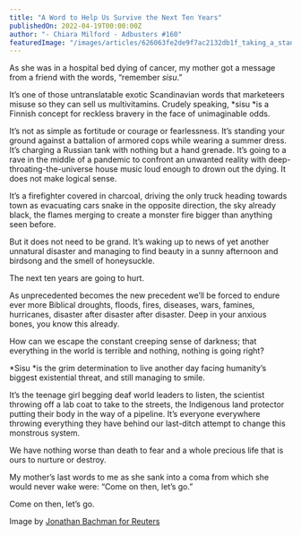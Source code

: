 ```yaml
---
title: "A Word to Help Us Survive the Next Ten Years"
publishedOn: 2022-04-19T00:00:00Z
author: "- Chiara Milford - Adbusters #160"
featuredImage: "/images/articles/626063fe2de9f7ac2132db1f_taking_a_stand_in_Baton_Rouge_600_1.jpg"
---
```


As she was in a hospital bed dying of cancer, my mother got a message from a friend with the words, “remember *sisu*.” 

It’s one of those untranslatable exotic Scandinavian words that marketeers misuse so they can sell us multivitamins. Crudely speaking, *sisu *is a Finnish concept for reckless bravery in the face of unimaginable odds. 

It’s not as simple as fortitude or courage or fearlessness. It’s standing your ground against a battalion of armored cops while wearing a summer dress. It’s charging a Russian tank with nothing but a hand grenade. It’s going to a rave in the middle of a pandemic to confront an unwanted reality with deep-throating-the-universe house music loud enough to drown out the dying. It does not make logical sense. 

It’s a firefighter covered in charcoal, driving the only truck heading towards town as evacuating cars snake in the opposite direction, the sky already black, the flames merging to create a monster fire bigger than anything seen before. 

But it does not need to be grand. It’s waking up to news of yet another unnatural disaster and managing to find beauty in a sunny afternoon and birdsong and the smell of honeysuckle. 

The next ten years are going to hurt.

As unprecedented becomes the new precedent we’ll be forced to endure ever more Biblical droughts, floods, fires, diseases, wars, famines, hurricanes, disaster after disaster after disaster. Deep in your anxious bones, you know this already. 

How can we escape the constant creeping sense of darkness; that everything in the world is terrible and nothing, nothing is going right? 

*Sisu *is the grim determination to live another day facing humanity’s biggest existential threat, and still managing to smile. 

It’s the teenage girl begging deaf world leaders to listen, the scientist throwing off a lab coat to take to the streets, the Indigenous land protector putting their body in the way of a pipeline. It’s everyone everywhere throwing everything they have behind our last-ditch attempt to change this monstrous system. 

We have nothing worse than death to fear and a whole precious life that is ours to nurture or destroy. 

My mother’s last words to me as she sank into a coma from which she would never wake were: “Come on then, let’s go.” 

Come on then, let’s go. 

Image by [Jonathan Bachman for Reuters](https://widerimage.reuters.com/story/taking-a-stand-in-baton-rouge)